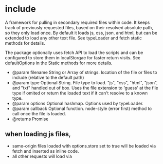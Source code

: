 # include
A framework for pulling in secondary required files within code.
It keeps track of previously requested files, based on their resolved
absolute path, so they only load once. By default it loads js, css, json, and html,
but can be extended to load any other text file. See typeLoader and fetch
 static methods for details.

The package optionally uses fetch API to load the scripts and can be configured
to store them in localStorgae for faster return visits. See defaultOptions in the
Static methods for more details.
- @param filename String or Array of strings. location of the file or files to
        include (relative to the default path)
- @param type Optional String. File type to load. "js", "css", "html", "json",
        and "txt" handled out of box. Uses the file extension to 'guess' at
        the file type if omited or return the loaded text if it can't resolve
        to a known type.
- @param options Optional hashmap. Options used by typeLoader.
- @param callback Optional function. node-style (error first) method to call once
        the file is loaded.
- @returns Promise

## when loading js files,
 - same-origin files loaded with options.store set to true will be loaded
   via fetch and inserted as inline code.
 - all other requests will load via <script src> attribute
 - optionally specify the parent node to insert script into with
   options.parent, otherwise it will use the parent node of the
   first script tag in the page.

Resolved promises and/or callbacks will recieve true, or any object
registered with include.register by the loaded script.


## When loading css files,
 - same-origin files loaded with options.store set to true will be loaded
   via fetch and inserted in an inline <style> tag.
 - all other requests will load via a <link> tag
 - optionally specify the parent node to insert script into with
   options.parent, otherwise it will use the HEAD tag

Resolved promises and/or callbacks will recieve true

## When loading html files,
 - files will be loaded via fetch, so be aware of CORS conscerns.

Resolved promises and/or callbacks will recieve a documentFragment containing
the parsed file content.
** When loading json files,
 - files will be loaded via fetch, so be aware of CORS conscerns.

Resolved promises and/or callbacks will recieve a js object containing
the parsed file content.

## When loading text/unknown file types,
 - files will be loaded via fetch, so be aware of CORS conscerns.

Resolved promises and/or callbacks will recieve the file content.


## USAGE:
```js
//simple usage. asyncrounously load another file.
include('filename.js');

//pass in an array of filenames simultaniously
include(['filename.js',filename-2.js,...,filename-n.js]);

// returns a Promise to call a function on load/error
include('filename.js').then(function(success) {
  // NOTE: older browsers (IE < 10) may report success on failed script loads
  doSomething(success);
}, function(error)) {
  console.log('filename.js could not be loaded',error);
});
//use the dual argument form of then to avoid 'catch' reserved word issues in IE < 9

// fires off an optional callback method on load/error
include('filename.js',function callback(error,success) {
  // NOTE: older browsers (IE < 10) may report success on failed script loads
  if (error) {
    console.log('filename.js could not be loaded',error);
  }
  else {
    doSomething(success);
  }
});

//send in custom options object
include('filename.js',{store:true,expires:false,version:3}[,callback]);

//specify file types (see include.typeLoader for more info)
include('/some/api/endpoint/','json'[,callback]);


```
##STATIC METHODS:
```js
// include.next
// return a wrapper function to chain includes
// as a callback -- will fire on success or fail.
include('filename.js'[,type][,options],include.next('needs-filename.js'[,type][,options][,callbackFunc]));
// in a promise
include('filename.js')
 .then(include.next('needs-filename.js'[,type][,options][,callbackFunc]))
 .then(function() {console.log('fires after needs-filename.js is loaded')});
 *
//include.polyfill
// assert-like function that will optionally load a file if the first argument resolves to false
// otherwice return a resolved promise and optionally fire any callback provided
include.polyfill(window.customElements,'my-polyfill.js'[,type][,options][,callbackFunc]).then(function() {
   doStuff();
});
 *
// include.register
// have the loaded script register itself, so files included via <script src="">
// can avoid being double loaded. and optionally specify a result object (or method).
include.register('/full/path/to/filename.js'[,{'result':'object','including':function method() {}}])
// return objects will get passed to the Promise and/or callback as a success object
// NOTE: filename paths are resolved relative to the fromPath value. Use the full path to register.
 *
// include.defer
// have the loaded script manually stall it's registration, so it can control
// when external scripts depending on it are notified.
// ensure that include.register gets called to release the delay.
include.defer('/full/path/to/filename.js')
include('/full/path/to/another/filename.js').then(function() {
   include.register('/full/path/to/filename.js');
})
// NOTE: filename paths are resolved relative to the fromPath value. Use the full path to register.
 *
// include.defaultPath
// set the default path to resolve includes from
// uses location.href is not specified
include.defaultPath('/path/to/includes');
 *
//include.defaultOptions
//set default settings for file fetching
include.defaultOptions({
   mode: 'no-cors', //see fetch Request.mode documentation https://developer.mozilla.org/en-US/docs/Web/API/Request/mode
         // no effect on older browsers due to polyfill limitations
   cache: 'default' , //see fetch Request.cache documentation https://developer.mozilla.org/en-US/docs/Web/API/Request/cache
         // no effect on older browsers due to polyfill limitations
   store: true|false, //store the file contents in localStorage, initilaizes to false
   version: int, //refresh stored file if it's version is lower than this version. intializes to 0
   expires: true|false|int, //whether or not to refresh stored files after a specified number of seconds.
         // if true, defaults to 48 hours. initilaizes to true.
 });
//NOTE: these options can be overriden in the include options object.
 *
// include.typeLoader
// define a custom loader script
// (include already handles 'script', 'style', 'html', 'json', and 'text' types by default)
include.typeLoader('typeName', function typeLoader(filename, options, resolve , reject) { ... });
//also send an array of pseudonyms for a single typeLoader
include.typeLoader(['template','partial','handlebars'], function typeLoader(filename, options, resolve , reject) { ... });
// NOTE: to take advantage of localStorage caching, use include.fetch to do the actual file loading.
// or set a synonym for an existing typeLoader
include.typeLoader('mjs','script');
 *
// include.extendedUrl
// resolve a filename to it's absolute path.
// will not include the origin if file and page are on the same server.
var absolute = include.extendedUrl('filename.js');
 *
// include.retrieve
// fetch a returned object directly
var result = include.retrieve('filename.js');
 *
// load a file and return a promise. Useful for creating new typeLoaders
// unlike native fetch, it will return the text value of the file and fail if response.ok is false.
include.fetch('filename.xml'[,{options}]).then(function(text) {...});
//NOTE: it will store the file as per default settings unless overridden in the options object
 *
// include.flush
//flush the entire cache if need be
include.flush();
// or just specific files.
include.flush('filename.js'[[,...],'filename-n.js']);
 *
include.filenames
//obtain a list of included filenames
var fileNames = include.filenames();
//include pending filenames
var fileNames = include.filenames(true);
```
